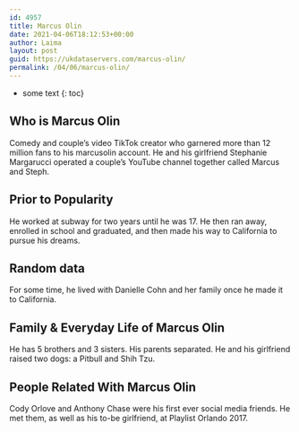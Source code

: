 ```yaml
---
id: 4957
title: Marcus Olin
date: 2021-04-06T18:12:53+00:00
author: Laima
layout: post
guid: https://ukdataservers.com/marcus-olin/
permalink: /04/06/marcus-olin/
---
```


* some text
{: toc}


## Who is Marcus Olin
                  
                  
                  
Comedy and couple&#8217;s video TikTok creator who garnered more than 12 million fans to his marcusolin account. He and his girlfriend Stephanie Margarucci operated a couple&#8217;s YouTube channel together called Marcus and Steph.
                  
              
            
              
            
                
                
                
## Prior to Popularity
                  
                  
                  
He worked at subway for two years until he was 17. He then ran away, enrolled in school and graduated, and then made his way to California to pursue his dreams.
                  
              
            
              
            
                
                
                
## Random data
                  
                  
                  
For some time, he lived with Danielle Cohn and her family once he made it to California.
                  
              
            
              
            
                
                
                
## Family & Everyday Life of Marcus Olin
                  
                  
                  
He has 5 brothers and 3 sisters. His parents separated. He and his girlfriend raised two dogs: a Pitbull and Shih Tzu.
                  
              
            
              
            
                
                
                
## People Related With Marcus Olin
                  
                  
                  
Cody Orlove and Anthony Chase were his first ever social media friends. He met them, as well as his to-be girlfriend, at Playlist Orlando 2017.
                  
              
            
              
            
                
              
            
              
              
            
            
              
            
          
          
          
